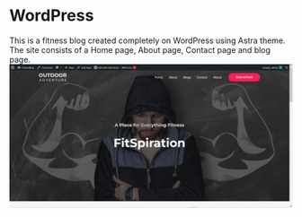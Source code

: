 # WordPress
This is a fitness blog created completely on WordPress using Astra theme. The site consists of a Home page, About page, Contact page and blog page.
![Home page for the fitness blog named "FitSpiration"](home-1.png)
